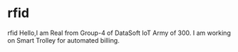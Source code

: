 # rfid
rfid
Hello,I am Real from Group-4 of DataSoft IoT Army of 300. I am working on Smart Trolley for automated billing.
